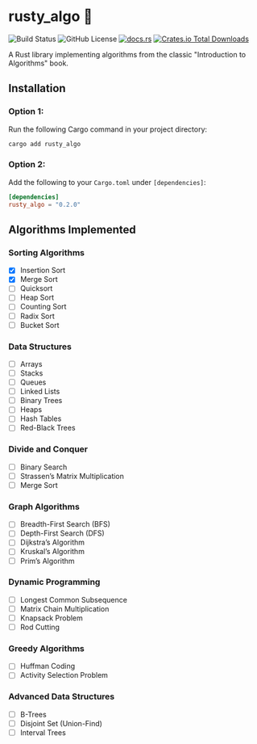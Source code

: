 # rusty_algo 🦀

![Build Status](https://github.com/iamlucasvieira/rusty_algo/actions/workflows/rust.yml/badge.svg)
![GitHub License](https://img.shields.io/github/license/iamlucasvieira/rusty_algo?link=https%3A%2F%2Fgithub.com%2Fiamlucasvieira%2Frusty_algo%2Fblob%2Fmain%2FLICENSE)
[![docs.rs](https://img.shields.io/docsrs/rusty_algo?link=docs.rs%2Frusty_algo&link=docs.rs%2Frusty_algo)](https://docs.rs/rusty_algo/)
[![Crates.io Total Downloads](https://img.shields.io/crates/d/rusty_algo?link=https%3A%2F%2Fcrates.io%2Fcrates%2Frusty_algo&link=https%3A%2F%2Fcrates.io%2Fcrates%2Frusty_algo)](https://crates.io/crates/rusty_algo)

A Rust library implementing algorithms from the classic "Introduction to Algorithms" book.

## Installation

### Option 1:

Run the following Cargo command in your project directory:

```bash
cargo add rusty_algo
```

### Option 2:

Add the following to your `Cargo.toml` under `[dependencies]`:

```toml
[dependencies]
rusty_algo = "0.2.0"
```

## Algorithms Implemented

### Sorting Algorithms

-   [x] Insertion Sort
-   [x] Merge Sort
-   [ ] Quicksort
-   [ ] Heap Sort
-   [ ] Counting Sort
-   [ ] Radix Sort
-   [ ] Bucket Sort

### Data Structures

-   [ ] Arrays
-   [ ] Stacks
-   [ ] Queues
-   [ ] Linked Lists
-   [ ] Binary Trees
-   [ ] Heaps
-   [ ] Hash Tables
-   [ ] Red-Black Trees

### Divide and Conquer

-   [ ] Binary Search
-   [ ] Strassen’s Matrix Multiplication
-   [ ] Merge Sort

### Graph Algorithms

-   [ ] Breadth-First Search (BFS)
-   [ ] Depth-First Search (DFS)
-   [ ] Dijkstra’s Algorithm
-   [ ] Kruskal’s Algorithm
-   [ ] Prim’s Algorithm

### Dynamic Programming

-   [ ] Longest Common Subsequence
-   [ ] Matrix Chain Multiplication
-   [ ] Knapsack Problem
-   [ ] Rod Cutting

### Greedy Algorithms

-   [ ] Huffman Coding
-   [ ] Activity Selection Problem

### Advanced Data Structures

-   [ ] B-Trees
-   [ ] Disjoint Set (Union-Find)
-   [ ] Interval Trees
